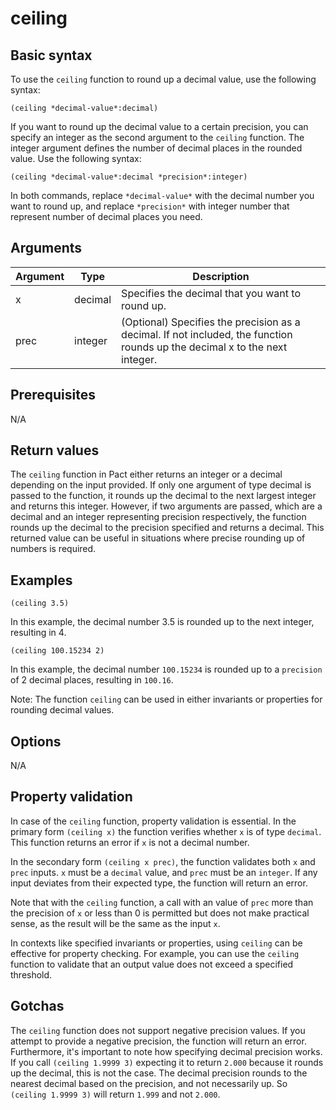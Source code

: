 # ceiling

## Basic syntax

To use the `ceiling` function to round up a decimal value, use the following syntax:

```pact
(ceiling *decimal-value*:decimal)
```

If you want to round up the decimal value to a certain precision, you can specify an integer as the second argument to the `ceiling` function. The integer argument defines the number of decimal places in the rounded value. Use the following syntax:

```pact
(ceiling *decimal-value*:decimal *precision*:integer)
```

In both commands, replace `*decimal-value*` with the decimal number you want to round up, and replace `*precision*` with integer number that represent number of decimal places you need.

## Arguments

| Argument | Type | Description |
| --- | --- | --- |
| x | decimal | Specifies the decimal that you want to round up. |
| prec | integer | (Optional) Specifies the precision as a decimal. If not included, the function rounds up the decimal x to the next integer. |

## Prerequisites

N/A

## Return values

The `ceiling` function in Pact either returns an integer or a decimal depending on the input provided. If only one argument of type decimal is passed to the function, it rounds up the decimal to the next largest integer and returns this integer. However, if two arguments are passed, which are a decimal and an integer representing precision respectively, the function rounds up the decimal to the precision specified and returns a decimal. This returned value can be useful in situations where precise rounding up of numbers is required.

## Examples

```pact
(ceiling 3.5)
```

In this example, the decimal number 3.5 is rounded up to the next integer, resulting in 4.

```pact
(ceiling 100.15234 2)
```
In this example, the decimal number `100.15234` is rounded up to a `precision` of 2 decimal places, resulting in `100.16`. 

Note: The function `ceiling` can be used in either invariants or properties for rounding decimal values.

## Options

N/A

## Property validation

In case of the `ceiling` function, property validation is essential. In the primary form `(ceiling x)` the function verifies whether `x` is of type `decimal`. This function returns an error if `x` is not a decimal number.

In the secondary form `(ceiling x prec)`, the function validates both `x` and `prec` inputs. `x` must be a `decimal` value, and `prec` must be an `integer`. If any input deviates from their expected type, the function will return an error.

Note that with the `ceiling` function, a call with an value of `prec` more than the precision of `x` or less than 0 is permitted but does not make practical sense, as the result will be the same as the input `x`. 

In contexts like specified invariants or properties, using `ceiling` can be effective for property checking. For example, you can use the `ceiling` function to validate that an output value does not exceed a specified threshold.

## Gotchas

The `ceiling` function does not support negative precision values. If you attempt to provide a negative precision, the function will return an error. Furthermore, it's important to note how specifying decimal precision works. If you call `(ceiling 1.9999 3)` expecting it to return `2.000` because it rounds up the decimal, this is not the case. The decimal precision rounds to the nearest decimal based on the precision, and not necessarily up. So `(ceiling 1.9999 3)` will return `1.999` and not `2.000`.


